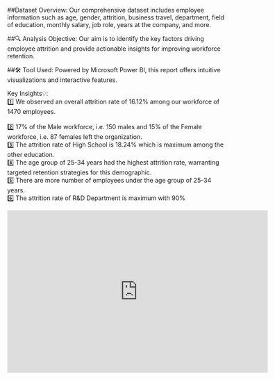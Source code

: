 ##Dataset Overview: Our comprehensive dataset includes employee information such as age, gender, attrition, business travel, department, field of education, monthly salary, job role, years at the company, and more.

##🔍 Analysis Objective: Our aim is to identify the key factors driving employee attrition and provide actionable insights for improving workforce retention.

##🛠️ Tool Used: Powered by Microsoft Power BI, this report offers intuitive visualizations and interactive features.

Key Insights💡:<br>
1️⃣ We observed an overall attrition rate of 16.12% among our workforce of 1470 employees.<br>      
2️⃣ 17% of the Male workforce, i.e. 150 males and 15% of the Female workforce, i.e. 87 females left the organization.<br>
3️⃣ The attrition rate of High School is 18.24% which is maximum among the other education.<br>
4️⃣ The age group of 25-34 years had the highest attrition rate, warranting targeted retention strategies for this demographic.<br>
5️⃣ There are more number of employees under the age group of 25-34 years.<br>
6️⃣ The attrition rate of R&D Department is maximum with 90%<br>
<html>
<body>
  
<iframe title="HR ANALYTICS DASHBOARD" width="600" height="373.5" src="https://app.powerbi.com/view?r=eyJrIjoiMTc0ZmNjZDEtZDhlMS00OWI5LWFhNjQtMmI3MDFmNmM3MTYzIiwidCI6ImRmODY3OWNkLWE4MGUtNDVkOC05OWFjLWM4M2VkN2ZmOTVhMCJ9" frameborder="0" allowFullScreen="true"></iframe>
</body>
</html>
